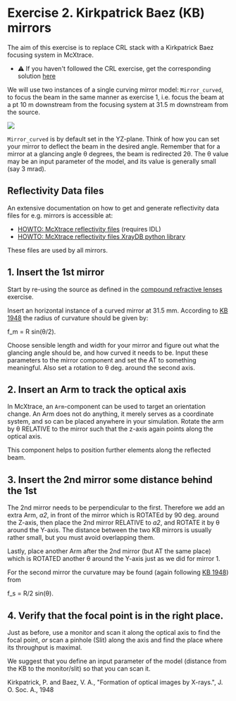 # Exercise 2. Kirkpatrick Baez (KB) mirrors

The aim of this exercise is to replace CRL stack with a Kirkpatrick Baez focusing system in McXtrace. 

- :warning: If you haven't followed the CRL exercise, get the corresponding solution [here](https://raw.githubusercontent.com/McStasMcXtrace/McCode/master/mcxtrace-comps/examples/Test_CRL_Be.instr)

We will use two instances of a single curving mirror model: `Mirror_curved`, to focus the beam in the same manner as exercise 1, i.e. focus the beam at a pt 10 m
downstream from the focusing system at 31.5 m downstream from the source.

<img src="https://www.j-tec.co.jp/english/wp-content/themes/j-tec-corp/images/page/img_en_kb-mirror3.jpg">

`Mirror_curved` is by default set in the YZ-plane. Think of how you can set your
mirror to deflect the beam in the desired angle. Remember that for a mirror
at a glancing angle &theta; degrees, the beam is redirected 2&theta;. The &theta; value may be an input parameter of the model, and its value is generally small (say 3 mrad).

## Reflectivity Data files

An extensive documentation on how to get and generate reflectivity data files for e.g. mirrors is accessible at:
- [HOWTO: McXtrace reflectivity files](https://github.com/McStasMcXtrace/McCode/wiki/HOWTO%3A-McXtrace-reflectivity-files) (requires IDL)
- [HOWTO: McXtrace reflectivity files XrayDB python library](https://github.com/McStasMcXtrace/McCode/wiki/HOWTO%3A-McXtrace-reflectivity-files-XrayDB-python-library)

These files are used by all mirrors.

## 1. Insert the 1st mirror
Start by re-using the source as defined in the [compound refractive lenses](../1_CRLs/README.md) exercise.

Insert an horizontal instance of a curved mirror at 31.5 mm. According to [KB 1948] the radius of curvature should be given by:

f_m = R sin(&theta;/2). 

Choose sensible length and width for your mirror and figure out what the glancing angle should be, and how curved it needs to be.
Input these parameters to the mirror component and set the AT to something meaningful. Also set a rotation to &theta; deg. around the second axis.

## 2. Insert an Arm to track the optical axis
In McXtrace, an `Arm`-component can be used to target an orientation change. An Arm does not do anything, it merely serves as a coordinate system, and so can be placed anywhere in your simulation.
Rotate the arm by &theta; RELATIVE to the mirror such that the z-axis again points along the optical axis.

This component helps to position further elements along the reflected beam.

## 3. Insert the 2nd mirror some distance behind the 1st
The 2nd mirror needs to be perpendicular to the first. Therefore we add an extra Arm, *a2*, in front of the mirror which is ROTATEd by 90 deg. around the Z-axis, then place the 2nd mirror RELATIVE to *a2*, and ROTATE it by &theta; around the Y-axis. The distance between the two KB mirrors is usually rather small, but you must avoid overlapping them.

Lastly, place another Arm after the 2nd mirror (but AT the same place) which is ROTATED another &theta; around the Y-axis just as we did for mirror 1. 

For the second mirror the curvature may be found (again following [KB 1948]) from

f_s = R/2 sin(&theta;).

## 4. Verify that the focal point is in the right place.
Just as before, use a monitor and scan it along the optical axis to find the focal point, _or_ scan a pinhole (Slit) along the axis and find the place where its throughput is maximal.

We suggest that you define an input parameter of the model (distance from the KB to the monitor/slit) so that you can scan it.


[KB 1948]: https://www.ncbi.nlm.nih.gov/pubmed/18883922
Kirkpatrick, P. and Baez, V. A., "Formation of optical images by X-rays.", J. O. Soc. A., 1948
